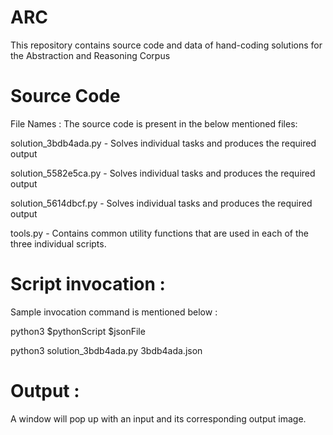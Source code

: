 # ARC

This repository contains source code and data of hand-coding solutions for the Abstraction and Reasoning Corpus

# Source Code 
File Names : The source code is present in the below mentioned files:

solution_3bdb4ada.py - Solves individual tasks and produces the required output 

solution_5582e5ca.py - Solves individual tasks and produces the required output 

solution_5614dbcf.py - Solves individual tasks and produces the required output 

tools.py - Contains common utility functions that are used in each of the three individual scripts.

# Script invocation : 
Sample invocation command is mentioned below :

python3 $pythonScript $jsonFile

python3 solution_3bdb4ada.py 3bdb4ada.json

# Output :
A window will pop up with an input and its corresponding output image.
